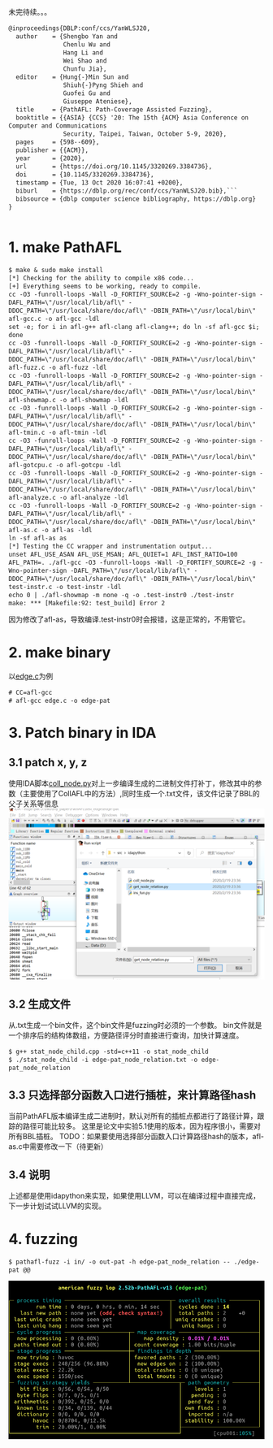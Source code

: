 未完待续。。。
```
@inproceedings{DBLP:conf/ccs/YanWLSJ20,
  author    = {Shengbo Yan and
               Chenlu Wu and
               Hang Li and
               Wei Shao and
               Chunfu Jia},
  editor    = {Hung{-}Min Sun and
               Shiuh{-}Pyng Shieh and
               Guofei Gu and
               Giuseppe Ateniese},
  title     = {PathAFL: Path-Coverage Assisted Fuzzing},
  booktitle = {{ASIA} {CCS} '20: The 15th {ACM} Asia Conference on Computer and Communications
               Security, Taipei, Taiwan, October 5-9, 2020},
  pages     = {598--609},
  publisher = {{ACM}},
  year      = {2020},
  url       = {https://doi.org/10.1145/3320269.3384736},
  doi       = {10.1145/3320269.3384736},
  timestamp = {Tue, 13 Oct 2020 16:07:41 +0200},
  biburl    = {https://dblp.org/rec/conf/ccs/YanWLSJ20.bib},```
  bibsource = {dblp computer science bibliography, https://dblp.org}
}


```
# 1. make PathAFL
```
$ make & sudo make install
[*] Checking for the ability to compile x86 code...
[+] Everything seems to be working, ready to compile.
cc -O3 -funroll-loops -Wall -D_FORTIFY_SOURCE=2 -g -Wno-pointer-sign -DAFL_PATH=\"/usr/local/lib/afl\" -DDOC_PATH=\"/usr/local/share/doc/afl\" -DBIN_PATH=\"/usr/local/bin\" afl-gcc.c -o afl-gcc -ldl
set -e; for i in afl-g++ afl-clang afl-clang++; do ln -sf afl-gcc $i; done
cc -O3 -funroll-loops -Wall -D_FORTIFY_SOURCE=2 -g -Wno-pointer-sign -DAFL_PATH=\"/usr/local/lib/afl\" -DDOC_PATH=\"/usr/local/share/doc/afl\" -DBIN_PATH=\"/usr/local/bin\" afl-fuzz.c -o afl-fuzz -ldl
cc -O3 -funroll-loops -Wall -D_FORTIFY_SOURCE=2 -g -Wno-pointer-sign -DAFL_PATH=\"/usr/local/lib/afl\" -DDOC_PATH=\"/usr/local/share/doc/afl\" -DBIN_PATH=\"/usr/local/bin\" afl-showmap.c -o afl-showmap -ldl
cc -O3 -funroll-loops -Wall -D_FORTIFY_SOURCE=2 -g -Wno-pointer-sign -DAFL_PATH=\"/usr/local/lib/afl\" -DDOC_PATH=\"/usr/local/share/doc/afl\" -DBIN_PATH=\"/usr/local/bin\" afl-tmin.c -o afl-tmin -ldl
cc -O3 -funroll-loops -Wall -D_FORTIFY_SOURCE=2 -g -Wno-pointer-sign -DAFL_PATH=\"/usr/local/lib/afl\" -DDOC_PATH=\"/usr/local/share/doc/afl\" -DBIN_PATH=\"/usr/local/bin\" afl-gotcpu.c -o afl-gotcpu -ldl
cc -O3 -funroll-loops -Wall -D_FORTIFY_SOURCE=2 -g -Wno-pointer-sign -DAFL_PATH=\"/usr/local/lib/afl\" -DDOC_PATH=\"/usr/local/share/doc/afl\" -DBIN_PATH=\"/usr/local/bin\" afl-analyze.c -o afl-analyze -ldl
cc -O3 -funroll-loops -Wall -D_FORTIFY_SOURCE=2 -g -Wno-pointer-sign -DAFL_PATH=\"/usr/local/lib/afl\" -DDOC_PATH=\"/usr/local/share/doc/afl\" -DBIN_PATH=\"/usr/local/bin\" afl-as.c -o afl-as -ldl
ln -sf afl-as as
[*] Testing the CC wrapper and instrumentation output...
unset AFL_USE_ASAN AFL_USE_MSAN; AFL_QUIET=1 AFL_INST_RATIO=100 AFL_PATH=. ./afl-gcc -O3 -funroll-loops -Wall -D_FORTIFY_SOURCE=2 -g -Wno-pointer-sign -DAFL_PATH=\"/usr/local/lib/afl\" -DDOC_PATH=\"/usr/local/share/doc/afl\" -DBIN_PATH=\"/usr/local/bin\" test-instr.c -o test-instr -ldl
echo 0 | ./afl-showmap -m none -q -o .test-instr0 ./test-instr
make: *** [Makefile:92: test_build] Error 2
```
因为修改了afl-as，导致编译.test-instr0时会报错，这是正常的，不用管它。

# 2. make binary
以[edge.c](experimental/test1/edge.c)为例
```
# CC=afl-gcc
# afl-gcc edge.c -o edge-pat
```
# 3. Patch binary in IDA

## 3.1 patch x, y, z
使用IDA脚本[coll_node.py](idapython/coll_node.py)对上一步编译生成的二进制文件打补丁，修改其中的参数（主要使用了CollAFL中的方法）,同时生成一个.txt文件，该文件记录了BBL的父子关系等信息
![Patch use idapython](pictures/ida_gen_node.png)
## 3.2 生成文件
从.txt生成一个bin文件，这个bin文件是fuzzing时必须的一个参数。
bin文件就是一个排序后的结构体数组，方便路径评分时直接进行查询，加快计算速度。
```
$ g++ stat_node_child.cpp -std=c++11 -o stat_node_child
$ ./stat_node_child -i edge-pat_node_relation.txt -o edge-pat_node_relation
```

## 3.3 只选择部分函数入口进行插桩，来计算路径hash
当前PathAFL版本编译生成二进制时，默认对所有的插桩点都进行了路径计算，跟踪的路径可能比较多。
这里是论文中实验5.1使用的版本，因为程序很小，需要对所有BBL插桩。
TODO：如果要使用选择部分函数入口计算路径hash的版本，afl-as.c中需要修改一下（待更新）
<!--可以使用IDA脚本[ins_fun.py](idapython/ins_fun.py)再次Patch二进制文件来减少对函数的插桩。 -->

## 3.4 说明
上述都是使用idapython来实现，如果使用LLVM，可以在编译过程中直接完成，下一步计划试试LLVM的实现。

# 4. fuzzing
```
$ pathafl-fuzz -i in/ -o out-pat -h edge-pat_node_relation -- ./edge-pat @@
```
![pathafl](pictures/pathafl.png)